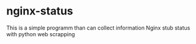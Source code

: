 # nginx-status

This is a simple programm than can collect information Nginx stub status with python web scrapping
